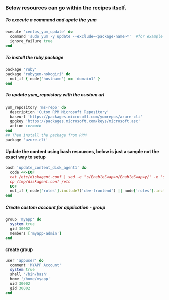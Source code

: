 ### Below resources can go within the recipes itself.

##### To execute a command and upate the yum

```ruby
execute 'centos_yum_update' do
  command 'sudo yum -y update --exclude=<package-name>*'  #for example if we need not update openssl, use yum list to identify the package name; * - wildcard
  ignore_failure true
end
```

##### To install the ruby package
```ruby
package 'ruby'
package 'rubygem-nokogiri' do
  not_if { node['hostname'] == 'domain1' }
end
```

##### To update yum_repoistory with the custom url
```ruby
yum_repository 'ms-repo' do
  description 'Cutom RPM Microsoft Repository'
  baseurl 'https://packages.microsoft.com/yumrepos/azure-cli'
  gpgkey 'https://packages.microsoft.com/keys/microsoft.asc'
  action :create
end
## Then install the package from RPM
package 'azure-cli'
```

#### Update the content using bash resources, below is just a sample not the exact way to setup
```ruby
bash 'update_content_disk_agent1' do
  code <<-EOF
  cat /etc/diskagent.conf | sed -e 's/EnableSwap=n/EnableSwap=y/' -e 's/SwapSizeMB=.*/SwapSizeMB=8192/' > /tmp/diskagent.conf
  cp /tmp/diskagent.conf /etc
  EOF
  not_if { node['roles'].include?('dev-frontend') || node['roles'].include?('dev-backend')}
end
```

##### Create custom account for application - group
```ruby
group 'myapp' do
  system true
  gid 30002
  members ['myapp-admin']
end
```
#### create group
```ruby
user 'appuser' do
  comment 'MYAPP Account'
  system true
  shell '/bin/bash'
  home '/home/myapp'
  uid 30002
  gid 30002
end
```
